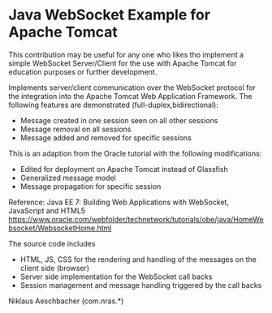 # Java WebSocket Example for Apache Tomcat

This contribution may be useful for any one who likes tho implement a simple WebSocket Server/Client for the use with Apache Tomcat for education purposes or further development.

Implements server/client communication over the WebSocket protocol for the integration into the Apache Tomcat Web Application Framework. The following features are demonstrated (full-duplex,bidirectional):
- Message created in one session seen on all other sessions
- Message removal on all sessions
- Message added and removed for specific sessions

This is an adaption from the Oracle tutorial with the following modifications:
- Edited for deployment on Apache Tomcat instead of Glassfish
- Generalized message model
- Message propagation for specific session

Reference:
Java EE 7: Building Web Applications with WebSocket, JavaScript and HTML5 
https://www.oracle.com/webfolder/technetwork/tutorials/obe/java/HomeWebsocket/WebsocketHome.html

The source code includes
- HTML, JS, CSS for the rendering and handling of the messages on the client side (browser)
- Server side implementation for the WebSocket call backs
- Session management and message handling triggered by the call backs

Niklaus Aeschbacher (com.nras.*)
